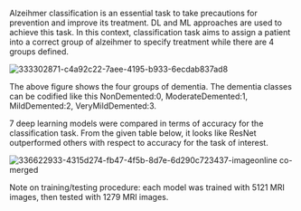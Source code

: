 Alzeihmer classification is an essential task to take precautions for prevention and improve its treatment. DL and ML approaches are used to achieve this task. In this context, classification task aims to assign a patient into a correct group of alzeihmer to specify treatment while there are 4 groups defined.

![333302871-c4a92c22-7aee-4195-b933-6ecdab837ad8](https://github.com/user-attachments/assets/943b22ba-387d-496c-9566-96fd0385285c)

The above figure shows the four groups of dementia. The dementia classes can be codified like this NonDemented:0, ModerateDemented:1, MildDemented:2, VeryMildDemented:3. 

7 deep learning models were compared in terms of accuracy for the classification task. From the given table below, it looks like ResNet outperformed others with respect to accuracy for the task of interest.

![336622933-4315d274-fb47-4f5b-8d7e-6d290c723437-imageonline co-merged](https://github.com/user-attachments/assets/c921d5c0-7707-4e48-8144-e33f609bb708)

Note on training/testing procedure: each model was trained with 5121 MRI images, then tested with 1279 MRI images.
